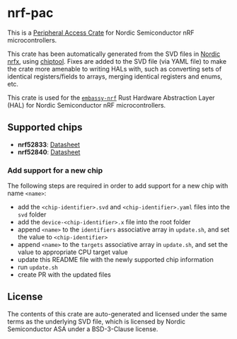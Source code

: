 # nrf-pac

This is a [Peripheral Access Crate](https://rust-embedded.github.io/book/start/registers.html) for Nordic Semiconductor nRF microcontrollers.

This crate has been automatically generated from the SVD files in [Nordic nrfx](https://github.com/NordicSemiconductor/nrfx/blob/master/mdk/), using [chiptool](https://github.com/embassy-rs/chiptool/). Fixes are added to the SVD file (via YAML file) to make the crate more amenable to writing HALs with, such as converting sets of identical registers/fields to arrays, merging identical registers and enums, etc.

This crate is used for the [`embassy-nrf`](github.com/embassy-rs/embassy/) Rust Hardware Abstraction Layer (HAL) for Nordic Semiconductor nRF microcontrollers.

## Supported chips

- **nrf52833**: [Datasheet](https://docs-be.nordicsemi.com/bundle/ps_nrf52833/attach/nRF52833_PS_v1.7.pdf?_LANG=enus)
- **nrf52840**: [Datasheet](https://docs-be.nordicsemi.com/bundle/ps_nrf52840/attach/nRF52840_PS_v1.10.pdf?_LANG=enus)

### Add support for a new chip

The following steps are required in order to add support for a new chip with name `<name>`:

- add the `<chip-identifier>.svd` and `<chip-identifier>.yaml` files into the `svd` folder
- add the `device-<chip-identifier>.x` file into the root folder
- append `<name>` to the `identifiers` associative array in `update.sh`, and set the value to `<chip-identifier>`
- append `<name>` to the `targets` associative array in `update.sh`, and set the value to appropriate CPU target value
- update this README file with the newly supported chip information
- run `update.sh`
- create PR with the updated files

## License

The contents of this crate are auto-generated and licensed under the same terms as the underlying SVD file, which is licensed by Nordic Semiconductor ASA under a BSD-3-Clause license.